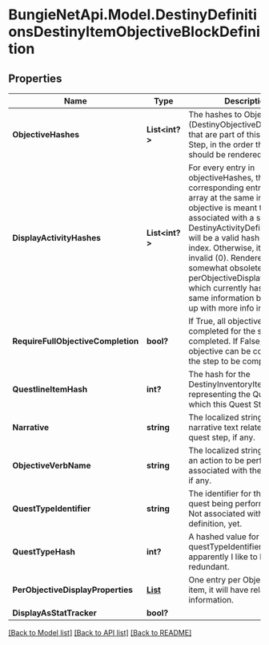 # BungieNetApi.Model.DestinyDefinitionsDestinyItemObjectiveBlockDefinition
## Properties

Name | Type | Description | Notes
------------ | ------------- | ------------- | -------------
**ObjectiveHashes** | **List<int?>** | The hashes to Objectives (DestinyObjectiveDefinition) that are part of this Quest Step, in the order that they should be rendered. | [optional] 
**DisplayActivityHashes** | **List<int?>** | For every entry in objectiveHashes, there is a corresponding entry in this array at the same index. If the objective is meant to be associated with a specific DestinyActivityDefinition, there will be a valid hash at that index. Otherwise, it will be invalid (0).  Rendered somewhat obsolete by perObjectiveDisplayProperties, which currently has much the same information but may end up with more info in the future. | [optional] 
**RequireFullObjectiveCompletion** | **bool?** | If True, all objectives must be completed for the step to be completed. If False, any one objective can be completed for the step to be completed. | [optional] 
**QuestlineItemHash** | **int?** | The hash for the DestinyInventoryItemDefinition representing the Quest to which this Quest Step belongs. | [optional] 
**Narrative** | **string** | The localized string for narrative text related to this quest step, if any. | [optional] 
**ObjectiveVerbName** | **string** | The localized string describing an action to be performed associated with the objectives, if any. | [optional] 
**QuestTypeIdentifier** | **string** | The identifier for the type of quest being performed, if any. Not associated with any fixed definition, yet. | [optional] 
**QuestTypeHash** | **int?** | A hashed value for the questTypeIdentifier, because apparently I like to be redundant. | [optional] 
**PerObjectiveDisplayProperties** | [**List<DestinyDefinitionsDestinyObjectiveDisplayProperties>**](DestinyDefinitionsDestinyObjectiveDisplayProperties.md) | One entry per Objective on the item, it will have related display information. | [optional] 
**DisplayAsStatTracker** | **bool?** |  | [optional] 

[[Back to Model list]](../README.md#documentation-for-models) [[Back to API list]](../README.md#documentation-for-api-endpoints) [[Back to README]](../README.md)

